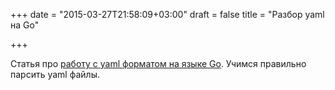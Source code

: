 +++
date = "2015-03-27T21:58:09+03:00"
draft = false
title = "Разбор yaml на Go"

+++

<p>Статья про <a href="http://mlafeldt.github.io/blog/decoding-yaml-in-go/">работу с yaml форматом на языке Go</a>. Учимся правильно парсить yaml файлы.</p>

